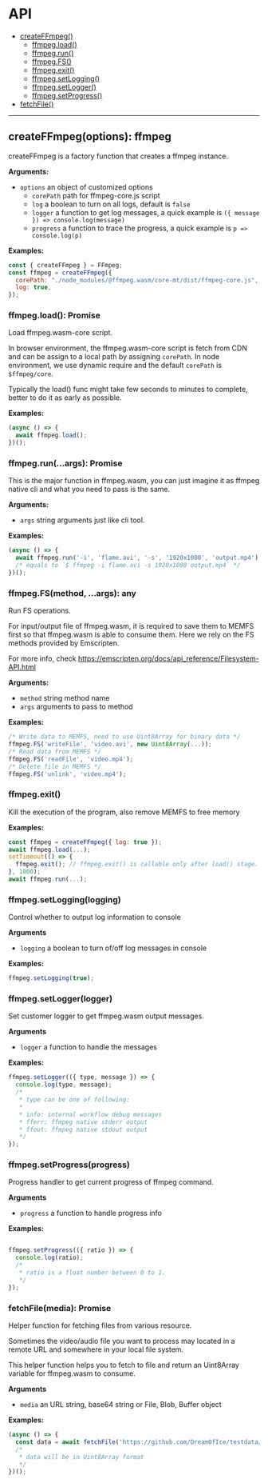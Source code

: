 # API

- [createFFmpeg()](#create-ffmpeg)
  - [ffmpeg.load()](#ffmpeg-load)
  - [ffmpeg.run()](#ffmpeg-run)
  - [ffmpeg.FS()](#ffmpeg-fs)
  - [ffmpeg.exit()](#ffmpeg-exit)
  - [ffmpeg.setLogging()](#ffmpeg-setlogging)
  - [ffmpeg.setLogger()](#ffmpeg-setlogger)
  - [ffmpeg.setProgress()](#ffmpeg-setProgress)
- [fetchFile()](#fetch-file)

---

<a name="create-ffmpeg"></a>

## createFFmpeg(options): ffmpeg

createFFmpeg is a factory function that creates a ffmpeg instance.

**Arguments:**

- `options` an object of customized options
  - `corePath` path for ffmpeg-core.js script
  - `log` a boolean to turn on all logs, default is `false`
  - `logger` a function to get log messages, a quick example is `({ message }) => console.log(message)`
  - `progress` a function to trace the progress, a quick example is `p => console.log(p)`

**Examples:**

```javascript
const { createFFmpeg } = FFmpeg;
const ffmpeg = createFFmpeg({
  corePath: "./node_modules/@ffmpeg.wasm/core-mt/dist/ffmpeg-core.js",
  log: true,
});
```

<a name="ffmpeg-load"></a>

### ffmpeg.load(): Promise

Load ffmpeg.wasm-core script.

In browser environment, the ffmpeg.wasm-core script is fetch from CDN and can be assign to a local path by assigning `corePath`. In node environment, we use dynamic require and the default `corePath` is `$ffmpeg/core`.

Typically the load() func might take few seconds to minutes to complete, better to do it as early as possible.

**Examples:**

```javascript
(async () => {
  await ffmpeg.load();
})();
```

<a name="ffmpeg-run"></a>

### ffmpeg.run(...args): Promise

This is the major function in ffmpeg.wasm, you can just imagine it as ffmpeg native cli and what you need to pass is the same.

**Arguments:**

- `args` string arguments just like cli tool.

**Examples:**

```javascript
(async () => {
  await ffmpeg.run('-i', 'flame.avi', '-s', '1920x1080', 'output.mp4');
  /* equals to `$ ffmpeg -i flame.avi -s 1920x1080 output.mp4` */
})();
```

<a name="ffmpeg-fs"></a>

### ffmpeg.FS(method, ...args): any

Run FS operations.

For input/output file of ffmpeg.wasm, it is required to save them to MEMFS first so that ffmpeg.wasm is able to consume them. Here we rely on the FS methods provided by Emscripten.

For more info, check https://emscripten.org/docs/api_reference/Filesystem-API.html

**Arguments:**

- `method` string method name
- `args` arguments to pass to method

**Examples:**

```javascript
/* Write data to MEMFS, need to use Uint8Array for binary data */
ffmpeg.FS('writeFile', 'video.avi', new Uint8Array(...));
/* Read data from MEMFS */
ffmpeg.FS('readFile', 'video.mp4');
/* Delete file in MEMFS */
ffmpeg.FS('unlink', 'video.mp4');
```

<a name="ffmpeg-exit"></a>

### ffmpeg.exit()

Kill the execution of the program, also remove MEMFS to free memory

**Examples:**

```javascript
const ffmpeg = createFFmpeg({ log: true });
await ffmpeg.load(...);
setTimeout(() => {
  ffmpeg.exit(); // ffmpeg.exit() is callable only after load() stage.
}, 1000);
await ffmpeg.run(...);
```

<a name="ffmpeg-setlogging"></a>

### ffmpeg.setLogging(logging)

Control whether to output log information to console

**Arguments**

- `logging` a boolean to turn of/off log messages in console

**Examples:**

```javascript
ffmpeg.setLogging(true);
```

<a name="ffmpeg-setlogger"></a>

### ffmpeg.setLogger(logger)

Set customer logger to get ffmpeg.wasm output messages.

**Arguments**

- `logger` a function to handle the messages

**Examples:**

```javascript
ffmpeg.setLogger(({ type, message }) => {
  console.log(type, message);
  /*
   * type can be one of following:
   *
   * info: internal workflow debug messages
   * fferr: ffmpeg native stderr output
   * ffout: ffmpeg native stdout output
   */
});
```

<a name="ffmpeg-setprogress"></a>

### ffmpeg.setProgress(progress)

Progress handler to get current progress of ffmpeg command.

**Arguments**

- `progress` a function to handle progress info

**Examples:**

```javascript

ffmpeg.setProgress(({ ratio }) => {
  console.log(ratio);
  /*
   * ratio is a float number between 0 to 1.
   */
});
```

<a name="fetch-file"></a>

### fetchFile(media): Promise
   
Helper function for fetching files from various resource.

Sometimes the video/audio file you want to process may located in a remote URL and somewhere in your local file system.
   
This helper function helps you to fetch to file and return an Uint8Array variable for ffmpeg.wasm to consume.

**Arguments**

- `media` an URL string, base64 string or File, Blob, Buffer object

**Examples:**

```javascript
(async () => {
  const data = await fetchFile('https://github.com/DreamOfIce/testdata/raw/master/video-3s.avi');
  /*
   * data will be in Uint8Array format
   */
})();
```
